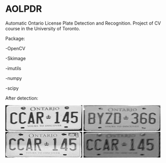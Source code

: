 # AOLPDR
Automatic Ontario License Plate Detection and Recognition. Project of CV course in the University of Toronto.



Package:

-OpenCV

-Skimage

-imutils

-numpy

-scipy

After detection:

![](detection/homography_plates/masked_cars1_0car_lp.png)
![](detection/homography_plates/masked_cars2_0car_lp.png)
![](detection/homography_plates/masked_cars3_0car_lp.png)
![](detection/homography_plates/masked_cars5_0car_lp.png)
